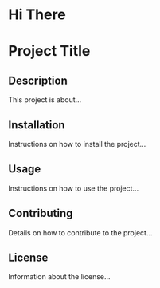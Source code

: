 # Hi There
<!--
     Write a project description

 -->

# Project Title

## Description

This project is about...

## Installation

Instructions on how to install the project...

## Usage

Instructions on how to use the project...

## Contributing

Details on how to contribute to the project...

## License

Information about the license...